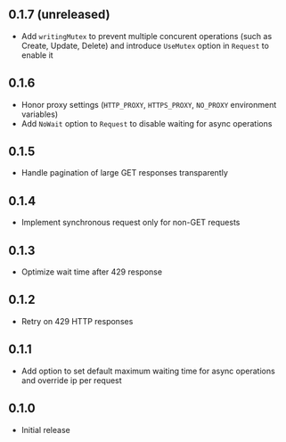 ## 0.1.7 (unreleased)

- Add `writingMutex` to prevent multiple concurent operations (such as Create, Update, Delete) and introduce `UseMutex` option in `Request` to enable it

## 0.1.6

- Honor proxy settings (`HTTP_PROXY`, `HTTPS_PROXY`, `NO_PROXY` environment variables)
- Add `NoWait` option to `Request` to disable waiting for async operations

## 0.1.5

- Handle pagination of large GET responses transparently

## 0.1.4

- Implement synchronous request only for non-GET requests

## 0.1.3

- Optimize wait time after 429 response

## 0.1.2

- Retry on 429 HTTP responses

## 0.1.1

- Add option to set default maximum waiting time for async operations and override ip per request

## 0.1.0

- Initial release
